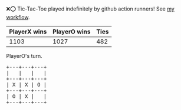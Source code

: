 :x::o: Tic-Tac-Toe played indefinitely by github action runners! See [my workflow](.github/workflows/play.yaml).

|PlayerX wins|PlayerO wins|Ties|
|-|-|-|
|1103|1027|482|

PlayerO's turn.

<pre>
+---+---+---+
|   |   |   |
+---+---+---+
| X | X | O |
+---+---+---+
| O | X |   |
+---+---+---+
</pre>